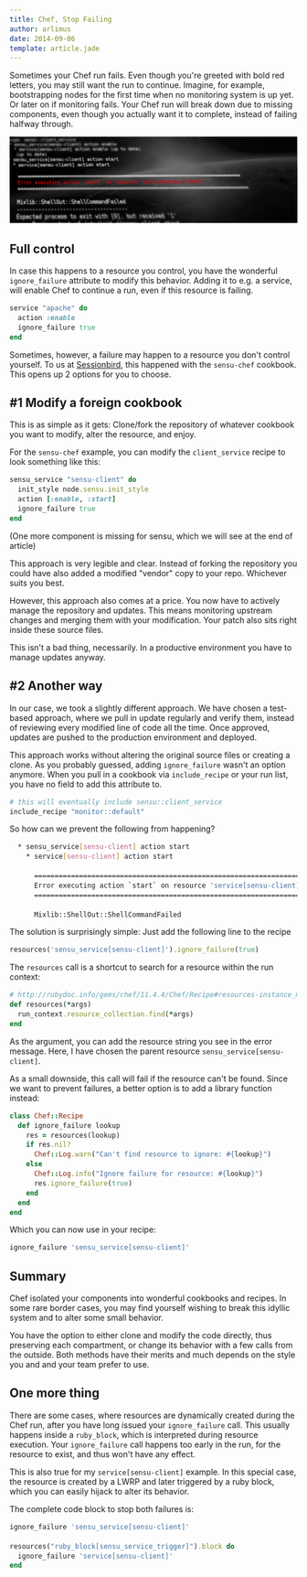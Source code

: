 ```yaml
---
title: Chef, Stop Failing
author: arlimus
date: 2014-09-06
template: article.jade
---
```


Sometimes your Chef run fails. Even though you're greeted with bold red letters, you may still want the run to continue. Imagine, for example, bootstrapping nodes for the first time when no monitoring system is up yet. Or later on if monitoring fails. Your Chef run will break down due to missing components, even though you actually want it to complete, instead of failing halfway through.

<span class="more"></span>

<img src="error.png">

## Full control

In case this happens to a resource you control, you have the wonderful `ignore_failure` attribute to modify this behavior. Adding it to e.g. a service, will enable Chef to continue a run, even if this resource is failing.

```ruby
service "apache" do
  action :enable
  ignore_failure true
end
```

Sometimes, however, a failure may happen to a resource you don't control yourself. To us at [Sessionbird](http://sessionbird.com), this happened with the `sensu-chef` cookbook. This opens up 2 options for you to choose.


## #1 Modify a foreign cookbook

This is as simple as it gets: Clone/fork the repository of whatever cookbook you want to modify, alter the resource, and enjoy.

For the `sensu-chef` example, you can modify the `client_service` recipe to look something like this:

```ruby
sensu_service "sensu-client" do
  init_style node.sensu.init_style
  action [:enable, :start]
  ignore_failure true
end
```

(One more component is missing for sensu, which we will see at the end of article)

This approach is very legible and clear. Instead of forking the repository you could have also added a modified "vendor" copy to your repo. Whichever suits you best.

However, this approach also comes at a price. You now have to actively manage the repository and updates. This means monitoring upstream changes and merging them with your modification. Your patch also sits right inside these source files.

This isn't a bad thing, necessarily. In a productive environment you have to manage updates anyway.


## #2 Another way

In our case, we took a slightly different approach. We have chosen a test-based approach, where we pull in update regularly and verify them, instead of reviewing every modified line of code all the time. Once approved, updates are pushed to the production environment and deployed.

This approach works without altering the original source files or creating a clone. As you probably guessed, adding `ignore_failure` wasn't an option anymore. When you pull in a cookbook via `include_recipe` or your run list, you have no field to add this attribute to.

```ruby
# this will eventually include sensu::client_service
include_recipe "monitor::default"
```

So how can we prevent the following from happening?

```bash
  * sensu_service[sensu-client] action start
    * service[sensu-client] action start
      
      ================================================================================
      Error executing action `start` on resource 'service[sensu-client]'
      ================================================================================
      
      Mixlib::ShellOut::ShellCommandFailed
```

The solution is surprisingly simple: Just add the following line to the recipe

```ruby
resources('sensu_service[sensu-client]').ignore_failure(true)
```

The `resources` call is a shortcut to search for a resource within the run context:

```ruby
# http://rubydoc.info/gems/chef/11.4.4/Chef/Recipe#resources-instance_method
def resources(*args)
  run_context.resource_collection.find(*args)
end
```

As the argument, you can add the resource string you see in the error message. Here, I have chosen the parent resource `sensu_service[sensu-client]`.

As a small downside, this call will fail if the resource can't be found. Since we want to prevent failures, a better option is to add a library function instead:

```ruby
class Chef::Recipe
  def ignore_failure lookup
    res = resources(lookup)
    if res.nil?
      Chef::Log.warn("Can't find resource to ignore: #{lookup}")
    else
      Chef::Log.info("Ignore failure for resource: #{lookup}")
      res.ignore_failure(true)  
    end
  end
end
```

Which you can now use in your recipe:

```ruby
ignore_failure 'sensu_service[sensu-client]'
```

## Summary

Chef isolated your components into wonderful cookbooks and recipes. In some rare border cases, you may find yourself wishing to break this idyllic system and to alter some small behavior.

You have the option to either clone and modify the code directly, thus preserving each compartment, or change its behavior with a few calls from the outside. Both methods have their merits and much depends on the style you and and your team prefer to use.


## One more thing

There are some cases, where resources are dynamically created during the Chef run, after you have long issued your `ignore_failure` call. This usually happens inside a `ruby_block`, which is interpreted during resource execution. Your `ignore_failure` call happens too early in the run, for the resource to exist, and thus won't have any effect.

This is also true for my `service[sensu-client]` example. In this special case, the resource is created by a LWRP and later triggered by a ruby block, which you can easily hijack to alter its behavior.

The complete code block to stop both failures is:

```ruby
ignore_failure 'sensu_service[sensu-client]'

resources("ruby_block[sensu_service_trigger]").block do
  ignore_failure 'service[sensu-client]'
end
```
